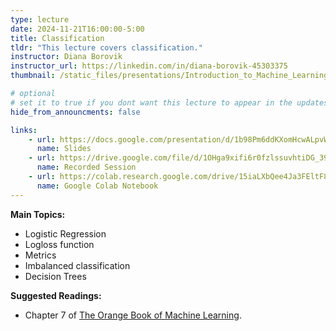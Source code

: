 ```yaml
---
type: lecture
date: 2024-11-21T16:00:00-5:00
title: Classification
tldr: "This lecture covers classification."
instructor: Diana Borovik
instructor_url: https://linkedin.com/in/diana-borovik-45303375
thumbnail: /static_files/presentations/Introduction_to_Machine_Learning_-_05.png

# optional
# set it to true if you dont want this lecture to appear in the updates section
hide_from_announcments: false

links: 
    - url: https://docs.google.com/presentation/d/1b98Pm6ddKXomHcwALpvWlnBLEf_8zn5gqxbkSt7AQwM
      name: Slides
    - url: https://drive.google.com/file/d/1OHga9xifi6r0fzlssuvhtiDG_39ATxVB
      name: Recorded Session
    - url: https://colab.research.google.com/drive/15iaLXbQee4Ja3FEltF88vxAFWg_duf2X
      name: Google Colab Notebook
---
```

**Main Topics:**
- Logistic Regression
- Logloss function
- Metrics
- Imbalanced classification
- Decision Trees

**Suggested Readings:**
- Chapter 7 of [The Orange Book of Machine Learning](https://leanpub.com/TOBoML).